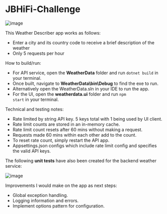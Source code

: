# JBHiFi-Challenge

![image](https://user-images.githubusercontent.com/36960366/179854769-bf9075c0-5ba7-46e6-be03-4ddf5aa085fb.png)

This Weather Describer app works as follows:
- Enter a city and its country code to receive a brief description of the weather
- Only 5 requests per hour

How to build/run:
- For API service, open the <b>WeatherData</b> folder and run <code>dotnet build</code> in your terminal.
- Once built, navigate to <b>WeatherData\bin\Debug</b> to find the exe to run.
- Alternatively open the WeatherData.sln in your IDE to run the app.
- For the UI, open the <b>weatherdata.ui</b> folder and run <code>npm start</code> in your terminal.

Technical and testing notes:
- Rate limited by string API key. 5 keys total with 1 being used by UI client.
- Rate limit counts are stored in an in-memory cache.
- Rate limit count resets after 60 mins without making a request.
- Requests made 60 mins within each other add to the count.
- To reset rate count, simply restart the API app.
- Appsettings.json configs which include rate limit config and specifies the valid API keys.


The following <b>unit tests</b> have also been created for the backend weather service:

![image](https://user-images.githubusercontent.com/36960366/180702656-cf865876-2851-4849-9972-1bd4c6bb577c.png)


Improvements I would make on the app as next steps:
- Global exception handling.
- Logging information and errors.
- Implement options pattern for configuration.
